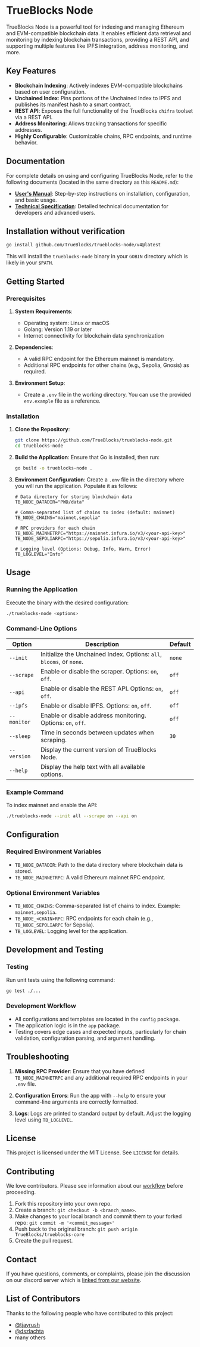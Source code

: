 
# TrueBlocks Node

TrueBlocks Node is a powerful tool for indexing and managing Ethereum and EVM-compatible blockchain data. It enables efficient data retrieval and monitoring by indexing blockchain transactions, providing a REST API, and supporting multiple features like IPFS integration, address monitoring, and more.

## Key Features

- **Blockchain Indexing**: Actively indexes EVM-compatible blockchains based on user configuration.
- **Unchained Index**: Pins portions of the Unchained Index to IPFS and publishes its manifest hash to a smart contract.
- **REST API**: Exposes the full functionality of the TrueBlocks `chifra` toolset via a REST API.
- **Address Monitoring**: Allows tracking transactions for specific addresses.
- **Highly Configurable**: Customizable chains, RPC endpoints, and runtime behavior.

## Documentation

For complete details on using and configuring TrueBlocks Node, refer to the following documents (located in the same directory as this `README.md`):

- [**User's Manual**](./UsersManual.md): Step-by-step instructions on installation, configuration, and basic usage.
- [**Technical Specification**](./TechnicalSpecification.md): Detailed technical documentation for developers and advanced users.

## Installation without verification

```bash
go install github.com/TrueBlocks/trueblocks-node/v4@latest
```

This will install the `trueblocks-node` binary in your `GOBIN` directory which is likely in your `$PATH`.

## Getting Started

### Prerequisites

1. **System Requirements**:
   - Operating system: Linux or macOS
   - Golang: Version 1.19 or later
   - Internet connectivity for blockchain data synchronization

2. **Dependencies**:
   - A valid RPC endpoint for the Ethereum mainnet is mandatory.
   - Additional RPC endpoints for other chains (e.g., Sepolia, Gnosis) as required.

3. **Environment Setup**:
   - Create a `.env` file in the working directory. You can use the provided `env.example` file as a reference.

### Installation

1. **Clone the Repository**:
   
   ```bash
   git clone https://github.com/TrueBlocks/trueblocks-node.git
   cd trueblocks-node
   ```

2. **Build the Application**:
   Ensure that Go is installed, then run:
   
   ```bash
   go build -o trueblocks-node .
   ```

3. **Environment Configuration**:
   Create a `.env` file in the directory where you will run the application. Populate it as follows:
   
   ```env
   # Data directory for storing blockchain data
   TB_NODE_DATADIR="PWD/data"

   # Comma-separated list of chains to index (default: mainnet)
   TB_NODE_CHAINS="mainnet,sepolia"

   # RPC providers for each chain
   TB_NODE_MAINNETRPC="https://mainnet.infura.io/v3/<your-api-key>"
   TB_NODE_SEPOLIARPC="https://sepolia.infura.io/v3/<your-api-key>"

   # Logging level (Options: Debug, Info, Warn, Error)
   TB_LOGLEVEL="Info"
   ```

## Usage

### Running the Application

Execute the binary with the desired configuration:

```bash
./trueblocks-node <options>
```

### Command-Line Options

| Option      | Description                                                          | Default |
| ----------- | -------------------------------------------------------------------- | ------- |
| `--init`    | Initialize the Unchained Index. Options: `all`, `blooms`, or `none`. | `none`  |
| `--scrape`  | Enable or disable the scraper. Options: `on`, `off`.                 | `off`   |
| `--api`     | Enable or disable the REST API. Options: `on`, `off`.                | `off`   |
| `--ipfs`    | Enable or disable IPFS. Options: `on`, `off`.                        | `off`   |
| `--monitor` | Enable or disable address monitoring. Options: `on`, `off`.          | `off`   |
| `--sleep`   | Time in seconds between updates when scraping.                       | `30`    |
| `--version` | Display the current version of TrueBlocks Node.                      |         |
| `--help`    | Display the help text with all available options.                    |         |

### Example Command

To index mainnet and enable the API:

```bash
./trueblocks-node --init all --scrape on --api on
```

## Configuration

### Required Environment Variables

- `TB_NODE_DATADIR`: Path to the data directory where blockchain data is stored.
- `TB_NODE_MAINNETRPC`: A valid Ethereum mainnet RPC endpoint.

### Optional Environment Variables

- `TB_NODE_CHAINS`: Comma-separated list of chains to index. Example: `mainnet,sepolia`.
- `TB_NODE_<CHAIN>RPC`: RPC endpoints for each chain (e.g., `TB_NODE_SEPOLIARPC` for Sepolia).
- `TB_LOGLEVEL`: Logging level for the application.

## Development and Testing

### Testing

Run unit tests using the following command:
```bash
go test ./...
```

### Development Workflow

- All configurations and templates are located in the `config` package.
- The application logic is in the `app` package.
- Testing covers edge cases and expected inputs, particularly for chain validation, configuration parsing, and argument handling.

## Troubleshooting

1. **Missing RPC Provider**:
   Ensure that you have defined `TB_NODE_MAINNETRPC` and any additional required RPC endpoints in your `.env` file.

2. **Configuration Errors**:
   Run the app with `--help` to ensure your command-line arguments are correctly formatted.

3. **Logs**:
   Logs are printed to standard output by default. Adjust the logging level using `TB_LOGLEVEL`.

## License

This project is licensed under the MIT License. See `LICENSE` for details.

## Contributing

We love contributors. Please see information about our [workflow](https://github.com/TrueBlocks/trueblocks-core/blob/develop/docs/BRANCHING.md) before proceeding.

1. Fork this repository into your own repo.
2. Create a branch: `git checkout -b <branch_name>`.
3. Make changes to your local branch and commit them to your forked repo: `git commit -m '<commit_message>'`
4. Push back to the original branch: `git push origin TrueBlocks/trueblocks-core`
5. Create the pull request.

## Contact

If you have questions, comments, or complaints, please join the discussion on our discord server which is [linked from our website](https://trueblocks.io).

## List of Contributors

Thanks to the following people who have contributed to this project:

- [@tjayrush](https://github.com/tjayrush)
- [@dszlachta](https://github.com/dszlachta)
- many others
